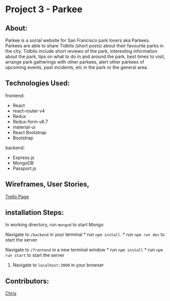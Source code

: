 Project 3 - Parkee
==============================


## About:
Parkee is a social website for San Francisco park lovers aka Parkees.
Parkees are able to share Tidbits (short posts) about their favourite parks in the city.
Tidbits include short reviews of the park, interesting information about the park, tips on what to do in and around the park, best times to visit, arrange park gatherings with other parkees, alert other parkees of upcoming events, past incidents, etc in the park or the general area.

## Technologies Used:

frontend:
 
- React
- react-router v4
- Redux
- Redux-form v6.7
- material-ui
- React Bootstrap
- Bootstrap
 
 backend:
 - Express.js
 - MongoDB
 - Passport.js



## Wireframes, User Stories, 
[Trello Page](https://trello.com/b/In19uCLT/parkee)


## installation Steps:
In working directory, run `mongod` to start Mongo


Navigate to `/backend` in your terminal
    * run `npm install`.
    * run `npm run dev` to start the server
    
Navigate to `/frontend` in a new terminal window
    * run `npm install`
    * run `npm run start` to start the server

1. Navigate to `localhost:3000` in your browser


## Contributors:

[Chris](http://www.github.com/chrispykan)